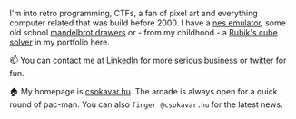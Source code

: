 I'm into retro programming, CTFs, a fan of pixel art and everything computer related that was build before 2000.
 I have a [nes emulator](https://nes.csokavar.hu), 
some old school [mandelbrot drawers](https://mandelbrot.csokavar.hu) or - from my childhood -  a [Rubik's cube solver](https://rubik.csokavar.hu)
in my portfolio here.

📫 You can contact me at [LinkedIn](https://www.linkedin.com/in/ncsdavid/) for more serious business or [twitter](https://twitter.com/encse) for fun.

🏠 My homepage is [csokavar.hu](https://csokavar.hu/about). The arcade is always open for a quick round of pac-man. You can also `finger @csokavar.hu` for the latest news.
